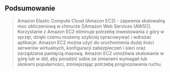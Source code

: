 ## Podsumowanie
>Amazon Elastic Compute Cloud (Amazon EC2) - zapewnia skalowalną moc obliczeniową w chmurze [[Amazon Web Services (AWS)]]. Korzystanie z Amazon EC2 eliminuje potrzebę inwestowania z góry w sprzęt, dzięki czemu możemy szybciej opracowywać i wdrażać aplikacje. Amazon EC2 można użyć do uruchomienia dużej ilości serwerów wirtualnych, konfiguracji zabezpieczeń i sieci oraz zarządzania pamięcią masową. Amazon EC2 umożliwia skalowanie w górę lub w dół, aby poradzić sobie ze zmianami wymagań lub skokami popularności, zmniejszając potrzebę prognozowania ruchu.